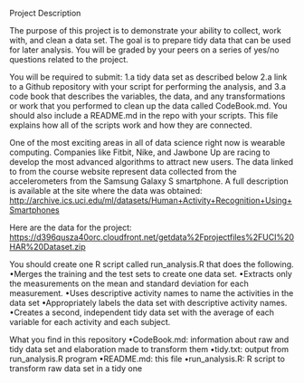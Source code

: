 Project Description
 
The purpose of this project is to demonstrate your ability to collect, work with, and clean a data set. The goal is to prepare tidy data that can be used for later analysis. You will be graded by your peers on a series of yes/no questions related to the project.
 
You will be required to submit:
 1.a tidy data set as described below
 2.a link to a Github repository with your script for performing the analysis, and
 3.a code book that describes the variables, the data, and any transformations or work that you performed to clean up the data called CodeBook.md. You should also include a README.md in the repo with your scripts. This file explains how all of the scripts work and how they are connected. 

One of the most exciting areas in all of data science right now is wearable computing. Companies like Fitbit, Nike, and Jawbone Up are racing to develop the most advanced algorithms to attract new users. The data linked to from the course website represent data collected from the accelerometers from the Samsung Galaxy S smartphone. A full description is available at the site where the data was obtained: http://archive.ics.uci.edu/ml/datasets/Human+Activity+Recognition+Using+Smartphones
 
Here are the data for the project: https://d396qusza40orc.cloudfront.net/getdata%2Fprojectfiles%2FUCI%20HAR%20Dataset.zip
 
You should create one R script called run_analysis.R that does the following.
 •Merges the training and the test sets to create one data set.
 •Extracts only the measurements on the mean and standard deviation for each measurement. 
•Uses descriptive activity names to name the activities in the data set
 •Appropriately labels the data set with descriptive activity names. 
•Creates a second, independent tidy data set with the average of each variable for each activity and each subject. 

What you find in this repository
 •CodeBook.md: information about raw and tidy data set and elaboration made to transform them
 •tidy.txt: output from run_analysis.R program
 •README.md: this file
 •run_analysis.R: R script to transform raw data set in a tidy one

